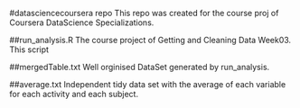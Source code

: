 #datasciencecoursera repo
This repo was created for the course proj of Coursera DataScience Specializations.

##run_analysis.R 
The course project of Getting and Cleaning Data Week03. This script 

##mergedTable.txt
Well orginised DataSet generated by run_analysis.

##average.txt
Independent tidy data set with the average of each variable for each activity and each subject. 